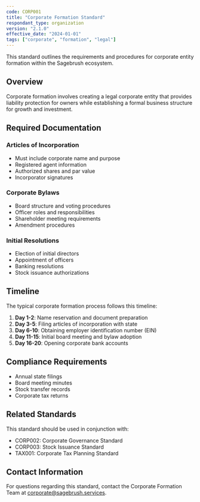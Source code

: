 ```yaml
---
code: CORP001
title: "Corporate Formation Standard"
respondant_type: organization
version: "2.1.0"
effective_date: "2024-01-01"
tags: ["corporate", "formation", "legal"]
---
```


This standard outlines the requirements and procedures for corporate entity formation within the Sagebrush ecosystem.

## Overview

Corporate formation involves creating a legal corporate entity that provides liability protection for owners while
establishing a formal business structure for growth and investment.

## Required Documentation

### Articles of Incorporation

- Must include corporate name and purpose
- Registered agent information
- Authorized shares and par value
- Incorporator signatures

### Corporate Bylaws

- Board structure and voting procedures
- Officer roles and responsibilities
- Shareholder meeting requirements
- Amendment procedures

### Initial Resolutions

- Election of initial directors
- Appointment of officers
- Banking resolutions
- Stock issuance authorizations

## Timeline

The typical corporate formation process follows this timeline:

1. **Day 1-2**: Name reservation and document preparation
2. **Day 3-5**: Filing articles of incorporation with state
3. **Day 6-10**: Obtaining employer identification number (EIN)
4. **Day 11-15**: Initial board meeting and bylaw adoption
5. **Day 16-20**: Opening corporate bank accounts

## Compliance Requirements

- Annual state filings
- Board meeting minutes
- Stock transfer records
- Corporate tax returns

## Related Standards

This standard should be used in conjunction with:
- CORP002: Corporate Governance Standard
- CORP003: Stock Issuance Standard
- TAX001: Corporate Tax Planning Standard

## Contact Information

For questions regarding this standard, contact the Corporate Formation Team at
[corporate@sagebrush.services](mailto:corporate@sagebrush.services).
